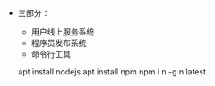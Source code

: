 - 三部分：
  - 用户线上服务系统
  - 程序员发布系统
  - 命令行工具

  apt install nodejs
  apt install npm
  npm i n -g
  n latest
